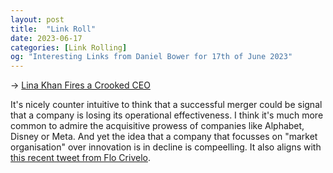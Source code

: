 ```yaml
---
layout: post
title:  "Link Roll"
date: 2023-06-17
categories: [Link Rolling]
og: "Interesting Links from Daniel Bower for 17th of June 2023"
---
```


→ [Lina Khan Fires a Crooked CEO](https://www.thebignewsletter.com/p/lina-khan-fires-a-crooked-ceo)

It's nicely counter intuitive to think that a successful merger could be signal that a company is losing its operational effectiveness. I think it's much more common to admire the acquisitive prowess of companies like Alphabet, Disney or Meta. And yet the idea that a company that focusses on "market organisation" over innovation is in decline is compeelling. It also aligns with [this recent tweet from Flo Crivelo](https://twitter.com/Altimor/status/1669678741096734720).
